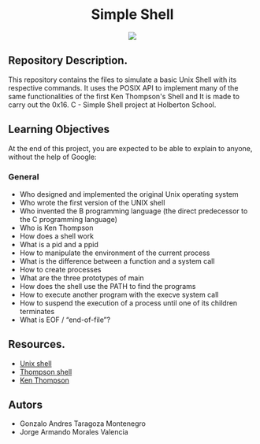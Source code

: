 <h1 align="center">Simple Shell</h1>
<div align="center"><img src="https://cdn.pixabay.com/photo/2013/07/12/12/52/penguin-146433_960_720.png"></div>
<h2>Repository Description.</h2>
<p>This repository contains the files to simulate a basic Unix Shell with its respective commands. It uses the POSIX API to implement many of the same functionalities of the first Ken Thompson's Shell and It is made to carry out the 0x16. C - Simple Shell project at Holberton School.</p>
<h2>Learning Objectives</h2>
<p>At the end of this project, you are expected to be able to explain to anyone, without the help of Google:</p>
<h3>General</h3>
<ul>
  <li>Who designed and implemented the original Unix operating system</li>
  <li>Who wrote the first version of the UNIX shell</li>
  <li>Who invented the B programming language (the direct predecessor to the C programming language)</li>
  <li>Who is Ken Thompson</li>
  <li>How does a shell work</li>
  <li>What is a pid and a ppid</li>
  <li>How to manipulate the environment of the current process</li>
  <li>What is the difference between a function and a system call</li>
  <li>How to create processes</li>
  <li>What are the three prototypes of main</li>
  <li>How does the shell use the PATH to find the programs</li>
  <li>How to execute another program with the execve system call</li>
  <li>How to suspend the execution of a process until one of its children terminates</li>
  <li>What is EOF / “end-of-file”?</li>
</ul>
<h2>Resources.</h2>
<ul>
  <li><a href="https://en.wikipedia.org/wiki/Unix_shell">Unix shell</a></li>
  <li><a href="https://en.wikipedia.org/wiki/Thompson_shell">Thompson shell</a></li>
  <li><a href="https://en.wikipedia.org/wiki/Ken_Thompson">Ken Thompson</a></li>
</ul>

<h2>Autors</h2>
<ul>
  <li>Gonzalo Andres Taragoza Montenegro</li>
  <li>Jorge Armando Morales Valencia</li>
</ul>
